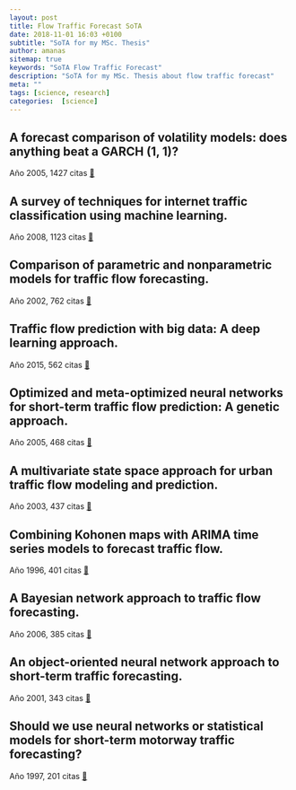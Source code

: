 ```yaml
---
layout: post
title: Flow Traffic Forecast SoTA
date: 2018-11-01 16:03 +0100
subtitle: "SoTA for my MSc. Thesis"
author: amanas
sitemap: true
keywords: "SoTA Flow Traffic Forecast"
description: "SoTA for my MSc. Thesis about flow traffic forecast"
meta: ""
tags: [science, research]
categories:  [science]
---
```


## A forecast comparison of volatility models: does anything beat a GARCH (1, 1)?

Año 2005, 1427 citas  [🔗](https://drive.google.com/file/d/1d1DjCVIrvM31NdXRl0Mpu9rCGH0YnKYn/view?usp=sharing)

## A survey of techniques for internet traffic classification using machine learning.

Año 2008, 1123 citas [🔗](https://drive.google.com/file/d/1jdA9IXgxZ5ZqCuBdOhXAaGXm7aVxOs4l/view?usp=sharing)

## Comparison of parametric and nonparametric models for traffic flow forecasting.

Año 2002,	762 citas  [🔗](https://drive.google.com/file/d/1_W3i33h1ebWZfd5sqcH_-nxGJGb1JKd1/view?usp=sharing)

## Traffic flow prediction with big data: A deep learning approach.

Año 2015,	562 citas  [🔗](https://drive.google.com/file/d/1pwewXGHFDjEll6CKWkmhl8NhqzmJo4oR/view?usp=sharing)

## Optimized and meta-optimized neural networks for short-term traffic flow prediction: A genetic approach.

Año 2005, 468 citas [🔗](https://drive.google.com/file/d/1MRXZ9vRfesjbqc90jYW-gVvwPc-H0Xd4/view?usp=sharing)

## A multivariate state space approach for urban traffic flow modeling and prediction.

Año 2003, 437 citas [🔗](https://drive.google.com/file/d/1PwXgLVUZR_BGFrPxLIAFUhPeR4zUoCQU/view?usp=sharing)

## Combining Kohonen maps with ARIMA time series models to forecast traffic flow.

Año 1996, 401 citas  [🔗](https://drive.google.com/file/d/1RQ5TZzNohInmuiBz-BlqC7oWACJ_kHHE/view?usp=sharing)

## A Bayesian network approach to traffic flow forecasting.

Año 2006, 385 citas  [🔗](https://drive.google.com/file/d/1ANb-K0dcRDUTdPGWA0U7qsLnSNBk8TjB/view?usp=sharing)

## An object-oriented neural network approach to short-term traffic forecasting.

Año 2001, 343 citas  [🔗](https://drive.google.com/file/d/1L9NImzRMZjA5OknBBK9riKevqrsHjfXX/view?usp=sharing)

## Should we use neural networks or statistical models for short-term motorway traffic forecasting?

Año 1997, 201 citas  [🔗](https://drive.google.com/file/d/1UN8J-clpsTNJyRDGRl8Wp_ftPvON0fNj/view?usp=sharing)
